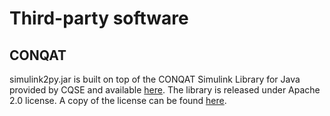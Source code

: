 # Third-party software

## CONQAT
simulink2py.jar is built on top of the CONQAT Simulink Library for Java
provided by CQSE and available [here][1]. The library is released under
Apache 2.0 license. A copy of the license can be found [here][2].

[1]: https://www.cqse.eu/en/products/simulink-library-for-java/overview
[2]: http://www.apache.org/licenses/LICENSE-2.0
